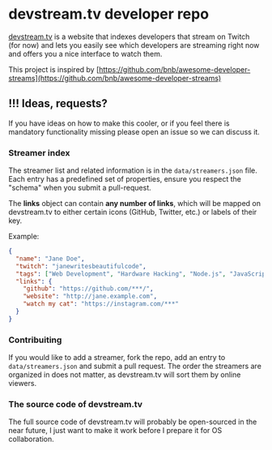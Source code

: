# devstream.tv developer repo

[devstream.tv](https://devstream.tv) is a website that indexes developers that stream on Twitch (for now) and lets you easily see which developers are streaming right now and offers you a nice interface to watch them.

This project is inspired by [https://github.com/bnb/awesome-developer-streams](https://github.com/bnb/awesome-developer-streams)

## !!! Ideas, requests?

If you have ideas on how to make this cooler, or if you feel there is mandatory functionality missing please open an issue so we can discuss it.

### Streamer index

The streamer list and related information is in the ```data/streamers.json``` file.
Each entry has a predefined set of properties, ensure you respect the "schema" when you submit a pull-request.

The **links** object can contain **any number of links**, which will be mapped on devstream.tv to either certain icons (GitHub, Twitter, etc.) or labels of their key. 

Example:
```json
{
  "name": "Jane Doe",
  "twitch": "janewritesbeautifulcode",
  "tags": ["Web Development", "Hardware Hacking", "Node.js", "JavaScript"],
  "links": {
    "github": "https://github.com/***/",
    "website": "http://jane.example.com",
    "watch my cat": "https://instagram.com/***"
  }
}
```

### Contribuiting

If you would like to add a streamer, fork the repo, add an entry to ```data/streamers.json``` and submit a pull request. The order the streamers are organized in does not matter, as devstream.tv will sort them by online viewers.

### The source code of devstream.tv

The full source code of devstream.tv will probably be open-sourced in the near future, I just want to make it work before I prepare it for OS collaboration.
